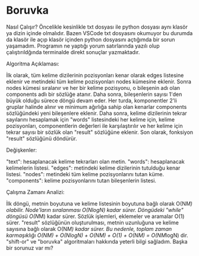 # Boruvka

Nasıl Çalışır?
Öncelikle kesinlikle txt dosyası ile python dosyası aynı klasör ya dizin içinde olmalıdır. Bazen VSCode txt dosyasını okumuyor bu durumda da klasör ile açıp
klasör içinden python dosyasını açtığımda bir sorun yaşamadım. Programın ne yaptığı yorum satırlarında yazılı olup çalıştırıldğında terminalde direkt sonuçlar yazmaktadır.


Algoritma Açıklaması:

İlk olarak, tüm kelime dizilerinin pozisyonları kenar olarak edges listesine eklenir ve metindeki tüm kelime pozisyonları nodes kümesine eklenir.
Sonra nodes kümesi sıralanır ve her bir kelime pozisyonu, o bileşenin adı olan components adlı bir sözlüğe atanır.
Daha sonra, bileşenlerin sayısı 1'den büyük olduğu sürece döngü devam eder.
Her turda, komponentler 2'li gruplar halinde alınır ve minimum ağırlığa sahip olan kenarlar components sözlüğündeki yeni bileşenlere eklenir.
Daha sonra, kelime dizilerinin tekrar sayılarını hesaplamak için "words" listesindeki her kelime için, kelime pozisyonları, componentlerin değerleri ile karşılaştırılır ve her kelime için tekrar sayısı bir sözlük olan "result" sözlüğüne eklenir.
Son olarak, fonksiyon "result" sözlüğünü döndürür.


Değişkenler:

"text": hesaplanacak kelime tekrarları olan metin.
"words": hesaplanacak kelimelerin listesi.
"edges": metindeki kelime dizilerinin tutulduğu kenar listesi.
"nodes": metindeki tüm kelime pozisyonlarını tutan küme.
"components": kelime pozisyonlarını tutan bileşenlerin listesi.


Çalışma Zamanı Analizi:

İlk döngü, metnin boyutuna ve kelime listesinin boyutuna bağlı olarak O(N*M) olabilir.
Node'ların sıralanması O(NlogN) kadar sürer.
Döngüdeki "while" döngüsü O(N*M) kadar sürer.
Sözlük işlemleri, eklemeler ve aramalar O(1) sürer.
"result" sözlüğünün oluşturulması, metnin uzunluğuna ve kelime sayısına bağlı olarak O(N*M) kadar sürer.
Bu nedenle, toplam zaman karmaşıklığı O(NM) + O(NlogN) + O(NM) + O(1) + O(NM) = O(NM*logN) dir.
"shift-or" ve "boruvka" algoritmaları hakkında yeterli bilgi sağladım. Başka bir sorunuz var mı?
